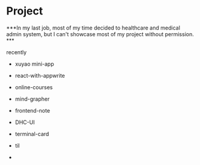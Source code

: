 # Project

***In my last job, most of my time decided to healthcare and medical admin system, but I can't showcase most of my project without permission. ***

recently
* xuyao mini-app
* react-with-appwrite
* online-courses
* mind-grapher 


* frontend-note
* DHC-UI
* terminal-card
* til
* 
